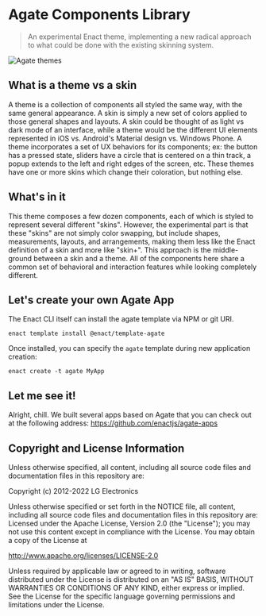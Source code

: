 # Agate Components Library

> An experimental Enact theme, implementing a new radical approach to what could be done with the existing skinning system.

![Agate themes](http://enactjs.github.io/agate/images/agate-themes.jpg)

## What is a theme vs a skin

A theme is a collection of components all styled the same way, with the same general appearance. A skin is simply a new set of colors applied to those general shapes and layouts. A skin could be thought of as light vs dark mode of an interface, while a theme would be the different UI elements represented in iOS vs. Android's Material design vs. Windows Phone. A theme incorporates a set of UX behaviors for its components; ex: the button has a pressed state, sliders have a circle that is centered on a thin track, a popup extends to the left and right edges of the screen, etc. These themes have one or more skins which change their coloration, but nothing else.

## What's in it

This theme composes a few dozen components, each of which is styled to represent several different "skins". However, the experimental part is that these "skins" are not simply color swapping, but include shapes, measurements, layouts, and arrangements, making them less like the Enact definition of a skin and more like "skin+". This approach is the middle-ground between a skin and a theme. All of the components here share a common set of behavioral and interaction features while looking completely different.

## Let's create your own Agate App

The Enact CLI itself can install the agate template via NPM or git URI.
```
enact template install @enact/template-agate
```

Once installed, you can specify the `agate` template during new application creation:

```
enact create -t agate MyApp
```

## Let me see it!

Alright, chill. We built several apps based on Agate that you can check out at the following address: https://github.com/enactjs/agate-apps

## Copyright and License Information

Unless otherwise specified, all content, including all source code files and documentation files in this repository are:

Copyright (c) 2012-2022 LG Electronics

Unless otherwise specified or set forth in the NOTICE file, all content, including all source code files and documentation files in this repository are: Licensed under the Apache License, Version 2.0 (the "License"); you may not use this content except in compliance with the License. You may obtain a copy of the License at

http://www.apache.org/licenses/LICENSE-2.0

Unless required by applicable law or agreed to in writing, software distributed under the License is distributed on an "AS IS" BASIS, WITHOUT WARRANTIES OR CONDITIONS OF ANY KIND, either express or implied. See the License for the specific language governing permissions and limitations under the License.

